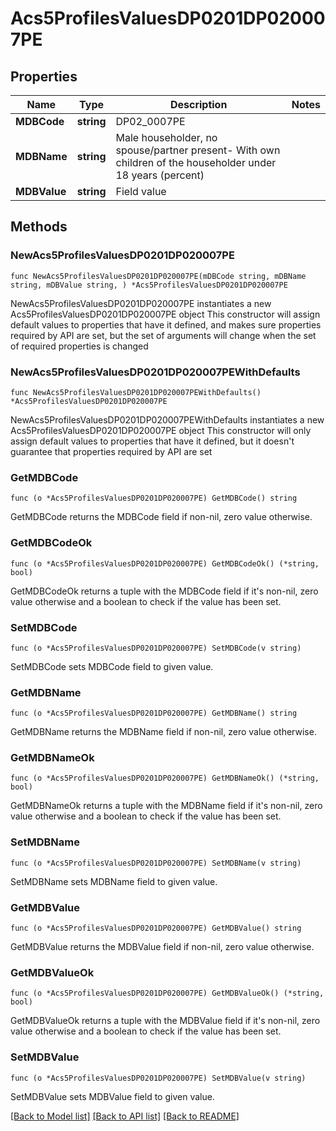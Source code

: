 # Acs5ProfilesValuesDP0201DP020007PE

## Properties

Name | Type | Description | Notes
------------ | ------------- | ------------- | -------------
**MDBCode** | **string** | DP02_0007PE | 
**MDBName** | **string** | Male householder, no spouse/partner present- With own children of the householder under 18 years (percent) | 
**MDBValue** | **string** | Field value | 

## Methods

### NewAcs5ProfilesValuesDP0201DP020007PE

`func NewAcs5ProfilesValuesDP0201DP020007PE(mDBCode string, mDBName string, mDBValue string, ) *Acs5ProfilesValuesDP0201DP020007PE`

NewAcs5ProfilesValuesDP0201DP020007PE instantiates a new Acs5ProfilesValuesDP0201DP020007PE object
This constructor will assign default values to properties that have it defined,
and makes sure properties required by API are set, but the set of arguments
will change when the set of required properties is changed

### NewAcs5ProfilesValuesDP0201DP020007PEWithDefaults

`func NewAcs5ProfilesValuesDP0201DP020007PEWithDefaults() *Acs5ProfilesValuesDP0201DP020007PE`

NewAcs5ProfilesValuesDP0201DP020007PEWithDefaults instantiates a new Acs5ProfilesValuesDP0201DP020007PE object
This constructor will only assign default values to properties that have it defined,
but it doesn't guarantee that properties required by API are set

### GetMDBCode

`func (o *Acs5ProfilesValuesDP0201DP020007PE) GetMDBCode() string`

GetMDBCode returns the MDBCode field if non-nil, zero value otherwise.

### GetMDBCodeOk

`func (o *Acs5ProfilesValuesDP0201DP020007PE) GetMDBCodeOk() (*string, bool)`

GetMDBCodeOk returns a tuple with the MDBCode field if it's non-nil, zero value otherwise
and a boolean to check if the value has been set.

### SetMDBCode

`func (o *Acs5ProfilesValuesDP0201DP020007PE) SetMDBCode(v string)`

SetMDBCode sets MDBCode field to given value.


### GetMDBName

`func (o *Acs5ProfilesValuesDP0201DP020007PE) GetMDBName() string`

GetMDBName returns the MDBName field if non-nil, zero value otherwise.

### GetMDBNameOk

`func (o *Acs5ProfilesValuesDP0201DP020007PE) GetMDBNameOk() (*string, bool)`

GetMDBNameOk returns a tuple with the MDBName field if it's non-nil, zero value otherwise
and a boolean to check if the value has been set.

### SetMDBName

`func (o *Acs5ProfilesValuesDP0201DP020007PE) SetMDBName(v string)`

SetMDBName sets MDBName field to given value.


### GetMDBValue

`func (o *Acs5ProfilesValuesDP0201DP020007PE) GetMDBValue() string`

GetMDBValue returns the MDBValue field if non-nil, zero value otherwise.

### GetMDBValueOk

`func (o *Acs5ProfilesValuesDP0201DP020007PE) GetMDBValueOk() (*string, bool)`

GetMDBValueOk returns a tuple with the MDBValue field if it's non-nil, zero value otherwise
and a boolean to check if the value has been set.

### SetMDBValue

`func (o *Acs5ProfilesValuesDP0201DP020007PE) SetMDBValue(v string)`

SetMDBValue sets MDBValue field to given value.



[[Back to Model list]](../README.md#documentation-for-models) [[Back to API list]](../README.md#documentation-for-api-endpoints) [[Back to README]](../README.md)


